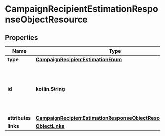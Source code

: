 
# CampaignRecipientEstimationResponseObjectResource

## Properties
| Name | Type | Description | Notes |
| ------------ | ------------- | ------------- | ------------- |
| **type** | [**CampaignRecipientEstimationEnum**](CampaignRecipientEstimationEnum.md) |  |  |
| **id** | **kotlin.String** | The ID of the campaign for which to get the estimated number of recipients |  |
| **attributes** | [**CampaignRecipientEstimationResponseObjectResourceAttributes**](CampaignRecipientEstimationResponseObjectResourceAttributes.md) |  |  |
| **links** | [**ObjectLinks**](ObjectLinks.md) |  |  |



